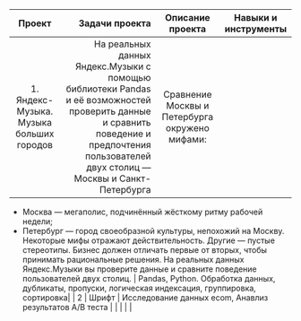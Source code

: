 | Проект | Задачи проекта | Описание проекта | Навыки и инструменты |
| :--------------------: | ---------------------: |:---------------------------:|:---------------------------:|
| 1. Яндекс-Музыка. Музыка больших городов | На реальных данных Яндекс.Музыки c помощью библиотеки Pandas и её возможностей проверить данные и сравнить поведение и предпочтения пользователей двух столиц — Москвы и Санкт-Петербурга | Сравнение Москвы и Петербурга окружено мифами:
- Москва — мегаполис, подчинённый жёсткому ритму рабочей недели;
- Петербург — город своеобразной культуры, непохожий на Москву.
Некоторые мифы отражают действительность. Другие — пустые стереотипы. Бизнес должен отличать первые от вторых, чтобы принимать рациональные решения. На реальных данных Яндекс.Музыки вы проверите данные и сравните поведение пользователей двух столиц. | Pandas, Python. Обработка данных, дубликаты, пропуски, логическая индексация, группировка, сортировка|
| 2                     | Шрифт                  | Исследование данных ecom, Анавлиз результатов A/B теста  |
|                       |                        | |
